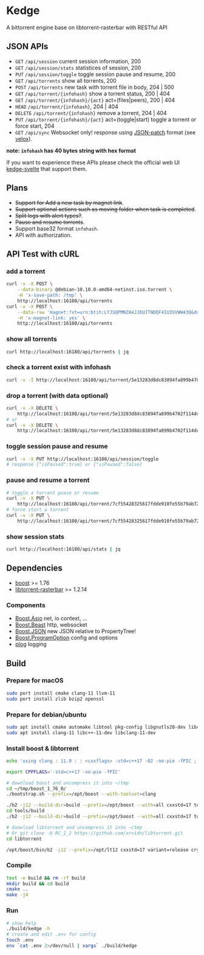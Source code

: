Kedge
===

A bittorrent engine base on libtorrent-rasterbar with RESTful API

JSON APIs
---

* `GET` `/api/session` current session information, 200
* `GET` `/api/session/stats` statistices of session, 200
* `PUT` `/api/session/toggle` toggle session pause and resume, 200
* `GET` `/api/torrents` show all torrents, 200
* `POST` `/api/torrents` new task with torrent file in body, 204 | 500
* `GET` `/api/torrent/{infohash}` show a torrent status, 200 | 404
* `GET` `/api/torrent/{infohash}/{act}` act=(files|peers), 200 | 404
* `HEAD` `/api/torrent/{infohash}`, 204 | 404
* `DELETE` `/api/torrent/{infohash}` remove a torrent, 204 | 404
* `PUT` `/api/torrent/{infohash}/{act}` act=(toggle|start) toggle a torrent or force start, 204
* `GET` `/api/sync` Websocket only! response using [JSON-patch](https://tools.ietf.org/html/rfc6902) format (see [velox](https://github.com/jpillora/velox)).

**note: `infohash` has 40 bytes string with hex format**

If you want to experience these APIs please check the official web UI [kedge-svelte](https://github.com/liut/kedge-svelte) that support them.

Plans
---
* <del>Support for Add a new task by magnet link</del>.
* <del>Support optional actions such as moving folder when task is completed</del>.
* <del>Split logs with alert types?</del>.
* <del>Pause and resume torrents</del>.
* Support base32 format `infohash`.
* API with authorization.

## API Test with cURL

### add a torrent
```bash
curl -v -X POST \
	--data-binary @debian-10.10.0-amd64-netinst.iso.torrent \
	-H 'x-save-path: /tmp' \
	http://localhost:16180/api/torrents
curl -v -X POST \
	--data-raw 'magnet:?xt=urn:btih:LYJSQPMNZA4JJ6UJTNDQF4IU3SVWW43O&dn=debian-mac-10.10.0-amd64-netinst.iso&xl=351272960&tr=http%3A%2F%2Fbttracker.debian.org%3A6969%2Fannounce' \
	-H 'x-magnet-link: yes' \
	http://localhost:16180/api/torrents

```

### show all torrents
```bash
curl http://localhost:16180/api/torrents | jq
```

### check a torrent exist with infohash
```bash
curl -v -I http://localhost:16180/api/torrent/5e13283d8dc83894fa899b4702f114dcab6b736e
```

### drop a torrent (with data optional)
```bash
curl -v -X DELETE \
	http://localhost:16180/api/torrent/5e13283d8dc83894fa899b4702f114dcab6b736e
# or
curl -v -X DELETE \
	http://localhost:16180/api/torrent/5e13283d8dc83894fa899b4702f114dcab6b736e/with_data
```

### toggle session pause and resume
```bash
curl -v -X PUT http://localhost:16180/api/session/toggle
# response {"isPaused":true} or {"isPaused":false}
```

### pause and resume a torrent
```bash
# toggle a torrent puase or resume
curl -v -X PUT \
	http://localhost:16180/api/torrent/7cf55428325617fdde910fe55b79ab72be937924/toggle
# force start a torrent
curl -v -X PUT \
	http://localhost:16180/api/torrent/7cf55428325617fdde910fe55b79ab72be937924/start
```

### show session stats
```bash
curl http://localhost:16180/api/stats | jq
```

## Dependencies
* [boost](https://www.boost.org/users/download/) >= 1.76
* [libtorrent-rasterbar](https://github.com/arvidn/libtorrent/releases) >= 1.2.14

### Components
* [Boost.Asio](https://github.com/boostorg/asio) net, io context, ...
* [Boost.Beast](https://github.com/boostorg/beast) http, websocket
* [Boost.JSON](https://github.com/boostorg/json) new JSON relative to PropertyTree!
* [Boost.ProgramOption](https://github.com/boostorg/program_options) config and options
* [plog](https://github.com/SergiusTheBest/plog) logging

## Build

### Prepare for macOS
```bash
sudo port install cmake clang-11 llvm-11
sudo port install zlib bzip2 openssl
```

### Prepare for debian/ubuntu
```bash
sudo apt install cmake automake libtool pkg-config libgnutls28-dev libcurl4-gnutls-dev zlib1g-dev
sudo apt install clang-11 libc++-11-dev libclang-11-dev
```

### Install boost & libtorrent

```bash
echo 'using clang : 11.0 : : <cxxflags> -std=c++17 -O2 -no-pie -fPIC ;' >> ~/user-config.jam

export CPPFLAGS='-std=c++17 -no-pie -fPIC'

# download boost and uncompress it into ~/tmp
cd ~/tmp/boost_1_76_0/
./bootstrap.sh --prefix=/opt/boost --with-toolset=clang

./b2 -j12 --build-dir=build --prefix=/opt/boost --with=all cxxstd=17 toolset=clang link=static runtime-link=static variant=release threading=multi install
cd tools/build
./b2 -j12 --build-dir=build --prefix=/opt/boost --with=all cxxstd=17 toolset=clang variant=release install

# donwload libtorrent and uncompress it into ~/tmp
# Or git clone -b RC_1_2 https://github.com/arvidn/libtorrent.git
cd libtorrent

/opt/boost/bin/b2 -j12 --prefix=/opt/lt12 cxxstd=17 variant=release crypto=openssl link=static runtime-link=static install
```

### Compile
```bash
test -e build && rm -rf build
mkdir build && cd build
cmake ..
make -j4
```

### Run
```bash
# show help
./build/kedge -h
# create and edit .env for config
touch .env
env `cat .env 2>/dev/null | xargs` ./build/kedge
```


